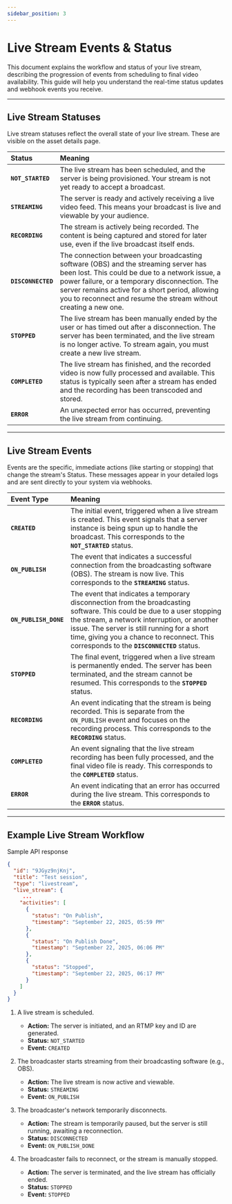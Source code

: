 ```yaml
---
sidebar_position: 3
---
```


# Live Stream Events & Status

This document explains the workflow and status of your live stream, describing the progression of events from scheduling to final video availability. This guide will help you understand the real-time status updates and webhook events you receive.

***

## Live Stream Statuses 

Live stream statuses reflect the overall state of your live stream. These are visible on the asset details page.

| **Status** | **Meaning** |
| :--- | :--- |
| **`NOT_STARTED`** | The live stream has been scheduled, and the server is being provisioned. Your stream is not yet ready to accept a broadcast. |
| **`STREAMING`** | The server is ready and actively receiving a live video feed. This means your broadcast is live and viewable by your audience. |
| **`RECORDING`** | The stream is actively being recorded. The content is being captured and stored for later use, even if the live broadcast itself ends. |
| **`DISCONNECTED`** | The connection between your broadcasting software (OBS) and the streaming server has been lost. This could be due to a network issue, a power failure, or a temporary disconnection. The server remains active for a short period, allowing you to reconnect and resume the stream without creating a new one. |
| **`STOPPED`** | The live stream has been manually ended by the user or has timed out after a disconnection. The server has been terminated, and the live stream is no longer active. To stream again, you must create a new live stream. |
| **`COMPLETED`** | The live stream has finished, and the recorded video is now fully processed and available. This status is typically seen after a stream has ended and the recording has been transcoded and stored. |
| **`ERROR`** | An unexpected error has occurred, preventing the live stream from continuing. |

***

## Live Stream Events

Events are the specific, immediate actions (like starting or stopping) that change the stream's Status. These messages appear in your detailed logs and are sent directly to your system via webhooks.

| **Event Type** | **Meaning** |
| :--- | :--- |
| **`CREATED`** | The initial event, triggered when a live stream is created. This event signals that a server instance is being spun up to handle the broadcast. This corresponds to the **`NOT_STARTED`** status. |
| **`ON_PUBLISH`** | The event that indicates a successful connection from the broadcasting software (OBS). The stream is now live. This corresponds to the **`STREAMING`** status. |
| **`ON_PUBLISH_DONE`** | The event that indicates a temporary disconnection from the broadcasting software. This could be due to a user stopping the stream, a network interruption, or another issue. The server is still running for a short time, giving you a chance to reconnect. This corresponds to the **`DISCONNECTED`** status. |
| **`STOPPED`** | The final event, triggered when a live stream is permanently ended. The server has been terminated, and the stream cannot be resumed. This corresponds to the **`STOPPED`** status. |
| **`RECORDING`** | An event indicating that the stream is being recorded. This is separate from the `ON_PUBLISH` event and focuses on the recording process. This corresponds to the **`RECORDING`** status. |
| **`COMPLETED`** | An event signaling that the live stream recording has been fully processed, and the final video file is ready. This corresponds to the **`COMPLETED`** status. |
| **`ERROR`** | An event indicating that an error has occurred during the live stream. This corresponds to the **`ERROR`** status. |

***

## Example Live Stream Workflow 

Sample API response

```json
{
  "id": "9JGyz9njKnj",
  "title": "Test session",
  "type": "livestream",
  "live_stream": {
     ...
    "activities": [
      {
        "status": "On Publish",
        "timestamp": "September 22, 2025, 05:59 PM"
      },
      {
        "status": "On Publish Done",
        "timestamp": "September 22, 2025, 06:06 PM"
      },
      {
        "status": "Stopped",
        "timestamp": "September 22, 2025, 06:17 PM"
      }
    ]
  }
}
```

1. A live stream is scheduled.
    -   **Action:** The server is initiated, and an RTMP key and ID are generated.
    -   **Status:** `NOT_STARTED`
    -   **Event:** `CREATED`

2. The broadcaster starts streaming from their broadcasting software (e.g., OBS).
    -   **Action:** The live stream is now active and viewable.
    -   **Status:** `STREAMING`
    -   **Event:** `ON_PUBLISH`

3. The broadcaster's network temporarily disconnects.
    -   **Action:** The stream is temporarily paused, but the server is still running, awaiting a reconnection.
    -   **Status:** `DISCONNECTED`
    -   **Event:** `ON_PUBLISH_DONE`

4. The broadcaster fails to reconnect, or the stream is manually stopped.
    -   **Action:** The server is terminated, and the live stream has officially ended.
    -   **Status:** `STOPPED`
    -   **Event:** `STOPPED`
